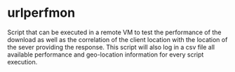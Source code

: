 # urlperfmon
Script that can be executed in a remote VM to test the performance of the download as well as the correlation of the client location with the location of the sever providing the response. This script will also log in a csv file all available performance and geo-location information for every script execution.
